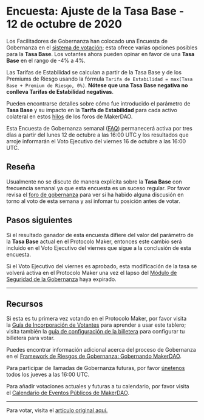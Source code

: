 # Encuesta: Ajuste de la Tasa Base - 12 de octubre de 2020

Los Facilitadores de Gobernanza han colocado una Encuesta de Gobernanza en el [sistema de votación](https://vote.makerdao.com/polling); esta ofrece varias opciones posibles para la **Tasa Base**.  Los votantes ahora pueden opinar en favor de una **Tasa Base** en el rango de -4% a 4%.

Las Tarifas de Estabilidad se calculan a partir de la Tasa Base y de los Premiums de Riesgo usando la fórmula `Tarifa de Estabilidad = max(Tasa Base + Premium de Riesgo, 0%)`. **Nótese que una Tasa Base negativa no conlleva Tarifas de Estabilidad negativas**.

Pueden encontrarse detalles sobre cómo fue introducido el parámetro de **Tasa Base** y su impacto en la **Tarifa de Estabilidad** para cada activo colateral en estos [hilos](https://forum.makerdao.com/tag/base-rate) de los foros de MakerDAO.

Esta Encuesta de Gobernanza semanal ([FAQ](https://community-development.makerdao.com/governance/governance)) permanecerá activa por tres días a partir del lunes 12 de octubre a las 16:00 UTC y los resultados que arroje informarán el Voto Ejecutivo del viernes 16 de octubre a las 16:00 UTC.

## **Reseña**

Usualmente no se discute de manera explícita sobre la **Tasa Base** con frecuencia semanal ya que esta encuesta es un suceso regular. Por favor revisa el [foro de gobernanza](https://forum.makerdao.com/c/governance) para ver si ha habido alguna discusión en torno al voto de esta semana y así infomar tu posición antes de votar.

## Pasos siguientes

Si el resultado ganador de esta encuesta difiere del valor del parámetro de la **Tasa Base** actual en el Protocolo Maker, entonces este cambio será incluido en el Voto Ejecutivo del viernes que sigue a la conclusión de esta encuesta.

Si el Voto Ejecutivo del viernes es aprobado, esta modificación de la tasa se volverá activa  en el Protocolo Maker una vez el lapso del [Módulo de Seguridad de la Gobernanza](https://forum.makerdao.com/tag/govsec-module) haya expirado.

---

## **Recursos**

Si esta es tu primera vez votando en el Protocolo Maker, por favor visita la [Guía de Incorporación de Votantes](https://community-development.makerdao.com/onboarding/voter-onboarding) para aprender a usar este tablero; visita también la [guía de configuración de la billetera](https://community-development.makerdao.com/en/learn/governance/voting-setup/)  para configurar tu billetera para votar.

Puedes encontrar información adicional acerca del proceso de Gobernanza en el [Framework de Riesgos de Gobernanza: Gobernando MakerDAO](https://community-development.makerdao.com/governance/governance-risk-framework).

Para participar de llamadas de Gobernanza futuras, por favor [únetenos](https://community-development.makerdao.com/governance/governance-and-risk-meetings) todos los jueves a las 16:00 UTC.

Para añadir votaciones actuales y futuras a tu calendario, por favor visita el [Calendario de Eventos Públicos de MakerDAO](https://calendar.google.com/calendar/embed?src=makerdao.com_3efhm2ghipksegl009ktniomdk%40group.calendar.google.com&ctz=America%2FLos_Angeles).

---

Para votar, visita el [artículo original aquí.](https://github.com/makerdao/community/blob/master/governance/polls/Base%20Rate%20Adjustment%20-%20October%2012,%202020.md)
